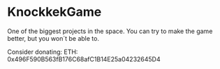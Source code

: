 # KnockkekGame

One of the biggest projects in the space.
You can try to make the game better, but you won´t be able to.

Consider donating: 
  ETH: 0x496F590B563fB176C68afC1B14E25a04232645D4
